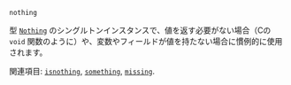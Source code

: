```
nothing
```

型 [`Nothing`](@ref) のシングルトンインスタンスで、値を返す必要がない場合（Cの `void` 関数のように）や、変数やフィールドが値を持たない場合に慣例的に使用されます。

関連項目: [`isnothing`](@ref), [`something`](@ref), [`missing`](@ref).
